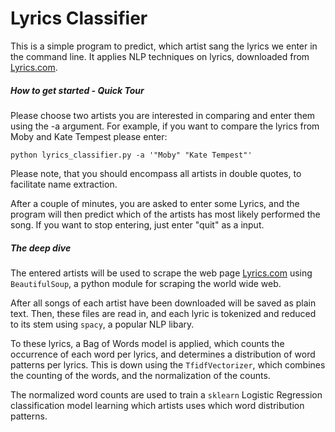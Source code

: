# Lyrics Classifier

This is a simple program to predict, which artist sang the lyrics we enter in the command line. It applies NLP techniques on lyrics, downloaded from  [Lyrics.com](www.lyrics.com). 



##### How to get started - Quick Tour

Please choose two artists you are interested in comparing and enter them using the -a argument. For example, if you want to compare the lyrics from Moby and Kate Tempest please enter:

```
python lyrics_classifier.py -a '"Moby" "Kate Tempest"'
```

Please note, that you should encompass all artists in double quotes, to facilitate name extraction.

After a couple of minutes, you are asked to enter some Lyrics, and the program will then predict which of the artists has most likely performed the song. If you want to stop entering, just enter "quit" as a input.



##### The deep dive

The entered artists will be used to scrape the web page [Lyrics.com](www.lyrics.com) using `BeautifulSoup`, a python module for scraping the world wide web. 

After all songs of each artist have been downloaded will be saved as plain text. Then, these files are read in, and each lyric is tokenized and reduced to its stem using `spacy`, a popular NLP libary. 

To these lyrics, a Bag of Words model is applied, which counts the occurrence of each word per lyrics, and determines a distribution of word patterns per lyrics. This is down using the `TfidfVectorizer`, which combines the counting of the words, and the normalization of the counts. 

The normalized word counts are used to train a `sklearn` Logistic Regression classification model learning which artists uses which word distribution patterns. 